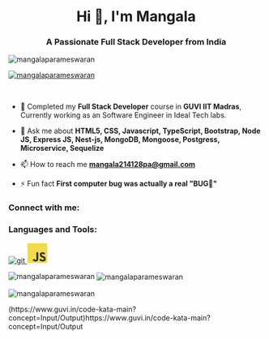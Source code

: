 <h1 align="center">Hi 👋, I'm Mangala</h1>
<h3 align="center">A Passionate Full Stack Developer from India</h3>

<p align="left"> <img src="https://komarev.com/ghpvc/?username=mangalaparameswaran&label=Profile%20views&color=0e75b6&style=flat" alt="mangalaparameswaran" /> </p>

<p align="left"> <a href="https://github.com/ryo-ma/github-profile-trophy"><img src="https://github-profile-trophy.vercel.app/?username=mangalaparameswaran" alt="mangalaparameswaran" /></a> </p>

<p align="left"> <a href="https://twitter.com/" target="blank"><img src="https://img.shields.io/twitter/follow/?logo=twitter&style=for-the-badge" alt="" /></a> </p>

- 🌱 Completed my **Full Stack Developer** course in **GUVI IIT Madras**, Currently working as an Software Engineer  in Ideal Tech labs.

- 💬 Ask me about **HTML5, CSS, Javascript, TypeScript, Bootstrap, Node JS, Express JS, Nest-js, MongoDB, Mongoose, Postgress, Microservice, Sequelize**

- 📫 How to reach me **mangala214128pa@gmail.com**

- ⚡ Fun fact **First computer bug was actually a real "BUG🐞"**

<h3 align="left">Connect with me:</h3>
<p align="left">
</p>

<h3 align="left">Languages and Tools:</h3>
<p align="left"> <a href="https://git-scm.com/" target="_blank" rel="noreferrer"> <img src="https://www.vectorlogo.zone/logos/git-scm/git-scm-icon.svg" alt="git" width="40" height="40"/> </a> <a href="https://developer.mozilla.org/en-US/docs/Web/JavaScript" target="_blank" rel="noreferrer"> <img src="https://raw.githubusercontent.com/devicons/devicon/master/icons/javascript/javascript-original.svg" alt="javascript" width="40" height="40"/> </a> </p>

<p><img align="left" src="https://github-readme-stats.vercel.app/api/top-langs?username=mangalaparameswaran&show_icons=true&locale=en&layout=compact" alt="mangalaparameswaran" /></p>

<p>&nbsp;<img align="center" src="https://github-readme-stats.vercel.app/api?username=mangalaparameswaran&show_icons=true&locale=en" alt="mangalaparameswaran" /></p>

<p><img align="center" src="https://github-readme-streak-stats.herokuapp.com/?user=mangalaparameswaran&" alt="mangalaparameswaran" /></p>
(https://www.guvi.in/code-kata-main?concept=Input/Output)https://www.guvi.in/code-kata-main?concept=Input/Output
